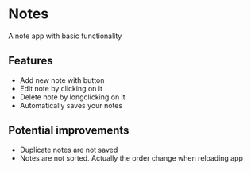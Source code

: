 # Notes
A note app with basic functionality

## Features
 - Add new note with button
 - Edit note by clicking on it
 - Delete note by longclicking on it
 - Automatically saves your notes

## Potential improvements
 - Duplicate notes are not saved
 - Notes are not sorted. Actually the order change when reloading app
 
